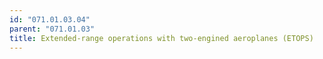 ```yaml
---
id: "071.01.03.04"
parent: "071.01.03"
title: Extended-range operations with two-engined aeroplanes (ETOPS)
---
```

